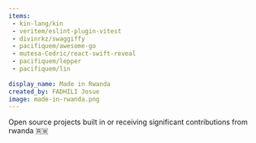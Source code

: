 ```yaml
---
items:
 - kin-lang/kin
 - veritem/eslint-plugin-vitest
 - divinrkz/swaggiffy
 - pacifiquem/awesome-go
 - mutesa-Cedric/react-swift-reveal
 - pacifiquem/lepper
 - pacifiquem/lin
  
display_name: Made in Rwanda
created_by: FADHILI Josue
image: made-in-rwanda.png
---
```

Open source projects built in or receiving significant contributions from rwanda :rwanda:
